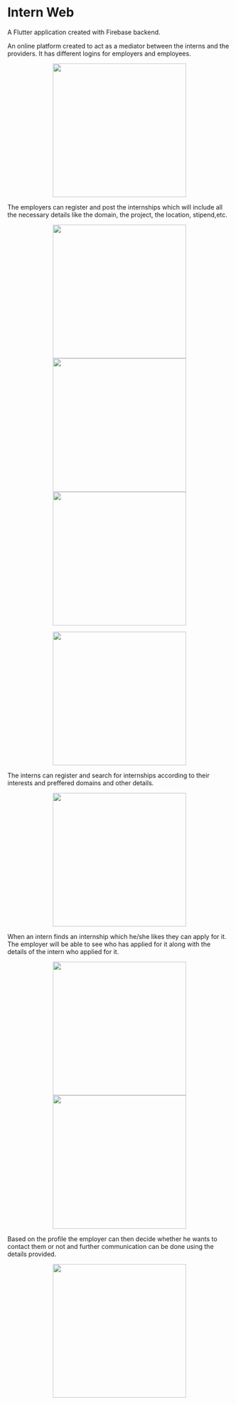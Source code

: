 # Intern Web

A Flutter application created with Firebase backend. 


An online platform created to act as a mediator between the interns and the providers. It has different logins for employers and employees. 

<p align ="center">
<img src= "https://user-images.githubusercontent.com/87608856/185749259-3284b3f9-ccab-4bb3-a23e-c9a5641157ce.jpeg" width = "300">
</p>

The employers can register and post the internships which will include all the necessary details like the domain, the project, the location, stipend,etc. 

<p align ="center">
<img  src ="https://user-images.githubusercontent.com/87608856/185750598-a4f584c4-a156-4e15-baa4-6f61028070f5.jpeg" width = "300">       <img src="https://user-images.githubusercontent.com/87608856/185750614-be399823-5358-4124-84c8-79f7bd83bf3b.jpeg" width = "300">     <img src="https://user-images.githubusercontent.com/87608856/185750838-710f9504-2274-461f-b667-0b7f773eaabe.jpeg" width = "300">
</p>

<p align ="center">

<img src ="https://user-images.githubusercontent.com/87608856/185750667-9cbb0b6a-1cda-4ff4-8043-51fbb1c87f07.jpeg" width = "300">
</p>

The interns can register and search for internships according to their interests and preffered domains and other details.

<p align ="center">
<img src= "https://user-images.githubusercontent.com/87608856/185751212-c23d13d7-7707-4e23-bbd0-7ed387afba4c.jpeg" width = "300">
</p>

When an intern finds an internship which he/she likes they can apply for it. The employer will be able to see who has applied for it along with the details of the intern who applied for it.


<p align ="center">
<img src="https://user-images.githubusercontent.com/87608856/185751037-77898f62-a9ce-4fd7-b794-8a0274bdfdb3.jpeg" width = "300">      <img src="https://user-images.githubusercontent.com/87608856/185751075-42858f72-67a4-453c-aae9-93e09af91e27.jpeg" width = "300">
</p>

Based on the profile the employer can then decide whether he wants to contact them or not and further communication can be done using the details provided.

<p align ="center">
<img src="https://user-images.githubusercontent.com/87608856/185751215-082c7657-22d5-4f32-bee2-65ab1d73db2d.jpeg" width = "300">
</p>
